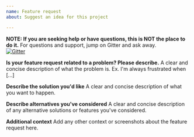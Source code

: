 ```yaml
---
name: Feature request
about: Suggest an idea for this project

---
```


**NOTE:  If you are seeking help or have questions, this is NOT the place to do it.**  For questions and support, jump on Gitter and ask away.  
[![Gitter](https://badges.gitter.im/Join%20Chat.svg)](https://gitter.im/Makuna/Rtc?utm_source=badge&utm_medium=badge&utm_campaign=pr-badge)

**Is your feature request related to a problem? Please describe.**
A clear and concise description of what the problem is. Ex. I'm always frustrated when [...]

**Describe the solution you'd like**
A clear and concise description of what you want to happen.

**Describe alternatives you've considered**
A clear and concise description of any alternative solutions or features you've considered.

**Additional context**
Add any other context or screenshots about the feature request here.
